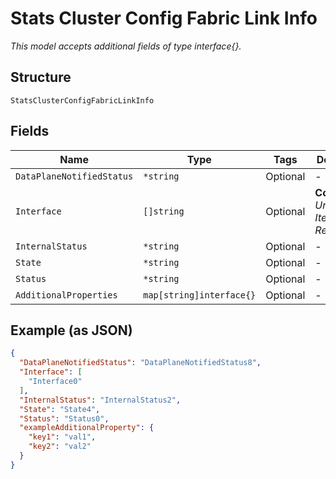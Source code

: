 
# Stats Cluster Config Fabric Link Info

*This model accepts additional fields of type interface{}.*

## Structure

`StatsClusterConfigFabricLinkInfo`

## Fields

| Name | Type | Tags | Description |
|  --- | --- | --- | --- |
| `DataPlaneNotifiedStatus` | `*string` | Optional | - |
| `Interface` | `[]string` | Optional | **Constraints**: *Unique Items Required* |
| `InternalStatus` | `*string` | Optional | - |
| `State` | `*string` | Optional | - |
| `Status` | `*string` | Optional | - |
| `AdditionalProperties` | `map[string]interface{}` | Optional | - |

## Example (as JSON)

```json
{
  "DataPlaneNotifiedStatus": "DataPlaneNotifiedStatus8",
  "Interface": [
    "Interface0"
  ],
  "InternalStatus": "InternalStatus2",
  "State": "State4",
  "Status": "Status0",
  "exampleAdditionalProperty": {
    "key1": "val1",
    "key2": "val2"
  }
}
```

